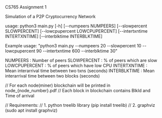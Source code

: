 CS765 Assignment 1

Simulation of a P2P Cryptocurrency Network

usage: python3 main.py [-h] [--numpeers NUMPEERS] [--slowpercent SLOWPERCENT] [--lowcpupercent LOWCPUPERCENT] [--intertxntime INTERTXNTIME] [--interblktime INTERBLKTIME]

Example usage: "python3 main.py --numpeers 20 --slowpercent 10 --lowcpupercent 90 --intertxntime 600 --interblktime 30" 

NUMPEERS : Number of peers
SLOWPERCENT : % of peers which are slow
LOWCPUPERCENT : % of peers which have low CPU
INTERTXNTIME : Mean interarrival time between two txns (seconds)
INTERBLKTIME : Mean interarrival time between two blocks (seconds)

// For each node(miner) blockchain will be printed in node_{node_number}.pdf
// Each  block in blockchain contains BlkId and Time of arrival

// Requirements:
// 1. python treelib library (pip install treelib)
// 2. graphviz (sudo apt install graphviz)

